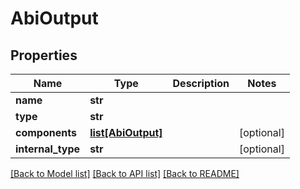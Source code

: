 # AbiOutput

## Properties
Name | Type | Description | Notes
------------ | ------------- | ------------- | -------------
**name** | **str** |  | 
**type** | **str** |  | 
**components** | [**list[AbiOutput]**](AbiOutput.md) |  | [optional] 
**internal_type** | **str** |  | [optional] 

[[Back to Model list]](../README.md#documentation-for-models) [[Back to API list]](../README.md#documentation-for-api-endpoints) [[Back to README]](../README.md)

